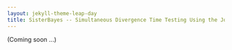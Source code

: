```yaml
---
layout: jekyll-theme-leap-day
title: SisterBayes -- Simultaneous Divergence Time Testing Using the Joint Site Frequency Spectrum
---
```


(Coming soon ...)

